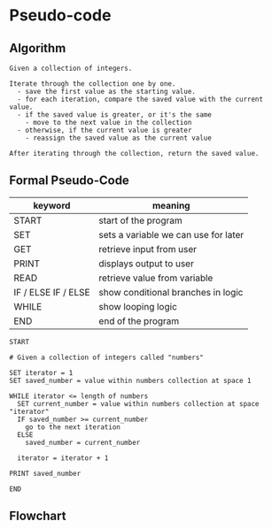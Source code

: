 # Pseudo-code

## Algorithm

```
Given a collection of integers.

Iterate through the collection one by one.
  - save the first value as the starting value.
  - for each iteration, compare the saved value with the current value.
  - if the saved value is greater, or it's the same
    - move to the next value in the collection
  - otherwise, if the current value is greater
    - reassign the saved value as the current value

After iterating through the collection, return the saved value.
```

## Formal Pseudo-Code

|keyword|meaning|
|---|---|
|START|start of the program|
|SET|sets a variable we can use for later|
|GET|retrieve input from user|
|PRINT|displays output to user|
|READ|retrieve value from variable|
|IF / ELSE IF / ELSE|show conditional branches in logic|
|WHILE|show looping logic|
|END|end of the program|
```
START

# Given a collection of integers called "numbers"

SET iterator = 1
SET saved_number = value within numbers collection at space 1

WHILE iterator <= length of numbers
  SET current_number = value within numbers collection at space "iterator"
  IF saved_number >= current_number
    go to the next iteration
  ELSE
    saved_number = current_number

  iterator = iterator + 1

PRINT saved_number

END
```

## Flowchart
